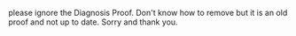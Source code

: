 please ignore the Diagnosis Proof. Don't know how to remove but it is an old proof and not up to date. Sorry and thank you.
